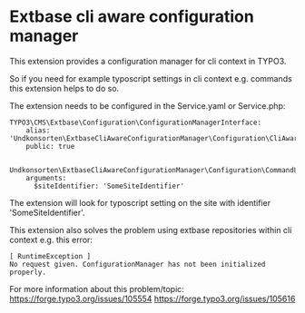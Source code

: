 Extbase cli aware configuration manager
===============

This extension provides a configuration manager for cli context in TYPO3.

So if you need for example typoscript settings in cli context e.g. commands this extension helps to do so.

The extension needs to be configured in the Service.yaml or Service.php:

```
TYPO3\CMS\Extbase\Configuration\ConfigurationManagerInterface:
    alias: 'Undkonsorten\ExtbaseCliAwareConfigurationManager\Configuration\CliAwareConfigurationManager'
    public: true

  Undkonsorten\ExtbaseCliAwareConfigurationManager\Configuration\CommandLineInterfaceConfigurationManager:
    arguments:
      $siteIdentifier: 'SomeSiteIdentifier'
```

The extension will look for typoscript setting on the site with identifier 'SomeSiteIdentifier'.

This extension also solves the problem using extbase repositories within cli context e.g. this error:

```
[ RuntimeException ]
No request given. ConfigurationManager has not been initialized properly.

```

For more information about this problem/topic:
https://forge.typo3.org/issues/105554
https://forge.typo3.org/issues/105616
